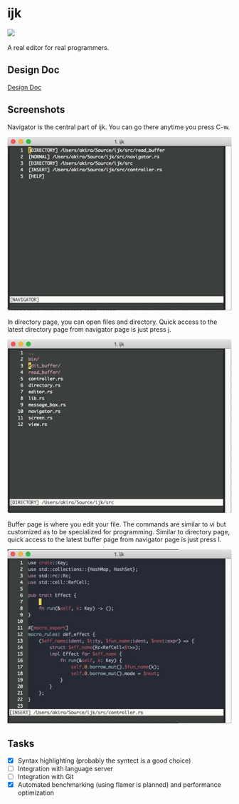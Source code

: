 # ijk

[![](https://tokei.rs/b1/github/akiradeveloper/ijk)](https://github.com/akiradeveloper/ijk)

A real editor for real programmers.

## Design Doc

[Design Doc](https://docs.google.com/presentation/d/1_oQ_Dryehfi-3vBBCQI_AFZDrvxvXp-LToMcWNIehPM/edit?usp=sharing)

## Screenshots

Navigator is the central part of ijk. You can go there anytime you press C-w.

![Navigator page](misc/navigator.jpg "Navigator")

In directory page, you can open files and directory. Quick access to the latest directory page from navigator page is just press j.

![Directory page](misc/directory.jpg "Directory")

Buffer page is where you edit your file. The commands are similar to vi but customized as to be specialized for programming. Similar to directory page, quick access to the latest buffer page from navigator page is just press l.

![Buffer page](misc/buffer.jpg "Buffer")

## Tasks

- [x] Syntax highlighting (probably the syntect is a good choice)
- [ ] Integration with language server
- [ ] Integration with Git
- [x] Automated benchmarking (using flamer is planned) and performance optimization
